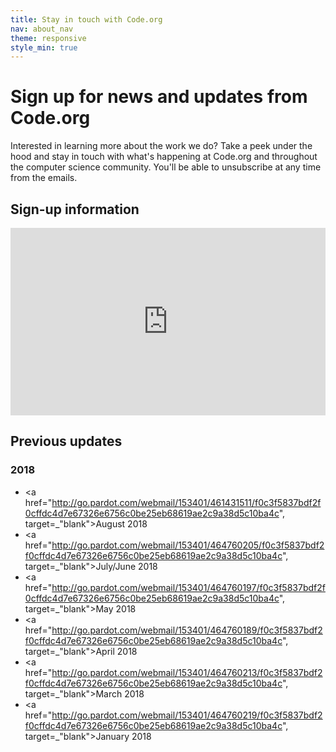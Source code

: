 ```yaml
---
title: Stay in touch with Code.org
nav: about_nav
theme: responsive
style_min: true
---
```


# Sign up for news and updates from Code.org

Interested in learning more about the work we do? Take a peek under the hood and stay in touch with what's happening at Code.org and throughout the computer science community. You'll be able to unsubscribe at any time from the emails.

## Sign-up information

<iframe src="http://go.pardot.com/l/153401/2018-01-08/k4krw5" width="100%" height="300" type="text/html" frameborder="0" allowTransparency="true" style="border: 0"></iframe>

## <a name="previous"></a>Previous updates

### 2018

- <a href="http://go.pardot.com/webmail/153401/461431511/f0c3f5837bdf2f0cffdc4d7e67326e6756c0be25eb68619ae2c9a38d5c10ba4c", target=_"blank">August 2018</a>
- <a href="http://go.pardot.com/webmail/153401/464760205/f0c3f5837bdf2f0cffdc4d7e67326e6756c0be25eb68619ae2c9a38d5c10ba4c", target=_"blank">July/June 2018</a>
- <a href="http://go.pardot.com/webmail/153401/464760197/f0c3f5837bdf2f0cffdc4d7e67326e6756c0be25eb68619ae2c9a38d5c10ba4c", target=_"blank">May 2018</a>
- <a href="http://go.pardot.com/webmail/153401/464760189/f0c3f5837bdf2f0cffdc4d7e67326e6756c0be25eb68619ae2c9a38d5c10ba4c", target=_"blank">April 2018</a>
- <a href="http://go.pardot.com/webmail/153401/464760213/f0c3f5837bdf2f0cffdc4d7e67326e6756c0be25eb68619ae2c9a38d5c10ba4c", target=_"blank">March 2018</a>
- <a href="http://go.pardot.com/webmail/153401/464760219/f0c3f5837bdf2f0cffdc4d7e67326e6756c0be25eb68619ae2c9a38d5c10ba4c", target=_"blank">January 2018</a>